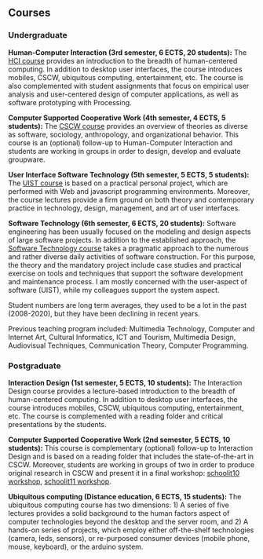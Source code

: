 
## Courses

### Undergraduate

**Human-Computer Interaction (3rd semester, 6 ECTS, 20 students):** The [HCI course](https://github.com/courses-ionio/hci) provides an introduction to the breadth of human-centered computing. In addition to desktop user interfaces, the course introduces mobiles, CSCW, ubiquitous computing, entertainment, etc. The course is also complemented with student assignments that focus on empirical user analysis and user-centered design of computer applications, as well as software prototyping with Processing.

**Computer Supported Cooperative Work (4th semester, 4 ECTS, 5 students):** The [CSCW course](https://github.com/courses-ionio/cscw) provides an overview of theories as diverse as software, sociology, anthropology, and organizational behavior. This course is an (optional) follow-up to Human-Computer Interaction and students are working in groups in order to design, develop and evaluate groupware.

**User Interface Software Technology (5th semester, 5 ECTS, 5 students):** The [UIST course](https://github.com/courses-ionio/uist) is based on a practical personal project, which are performed with Web and javascript programming environments. Moreover, the course lectures provide a firm ground on both theory and contemporary practice in technology, design, management, and art of user interfaces.

**Software Technology (6th semester, 6 ECTS, 20 students):** Software engineering has been usually focused on the modeling and design aspects of large software projects. In addition to the established approach, the [Software Technology course](https://github.com/courses-ionio/sw) takes a pragmatic approach to the numerous and rather diverse daily activities of software construction. For this purpose, the theory and the mandatory project include case studies and practical exercise on tools and techniques that support the software development and maintenance process. I am mostly concerned with the user-aspect of software (UIST), while my colleagues support the system aspect.

Student numbers are long term averages, they used to be a lot in the past (2008-2020), but they have been declining in recent years. 

Previous teaching program included: Multimedia Technology, Computer and Internet Art, Cultural Informatics, ICT and Tourism, Multimedia Design, Audiovisual Techniques, Communication Theory, Computer Programming.

### Postgraduate

**Interaction Design (1st semester, 5 ECTS, 10 students):** The Interaction Design course provides a lecture-based introduction to the breadth of human-centered computing. In addition to desktop user interfaces, the course introduces mobiles, CSCW, ubiquitous computing, entertainment, etc. The course is complemented with a reading folder and critical presentations by the students.

**Computer Supported Cooperative Work (2nd semester, 5 ECTS, 10 students):** This course is complementary (optional) follow-up to Interaction Design and is based on a reading folder that includes the state-of-the-art in CSCW. Moreover, students are working in groups of two in order to produce original research in CSCW and present it in a final workshop: [schoolit10 workshop](https://sites.google.com/a/ionio.gr/schoolit10/), [schoolit11 workshop](https://sites.google.com/a/ionio.gr/schoolit11/).

**Ubiquitous computing (Distance education, 6 ECTS, 15 students):** The ubiquitous computing course has two dimensions: 1) A series of five lectures provides a solid background to the human factors aspect of computer technologies beyond the desktop and the server room, and 2) A hands-on series of projects, which employ either off-the-shelf technologies (camera, leds, sensors), or re-purposed consumer devices (mobile phone, mouse, keyboard), or the arduino system.
